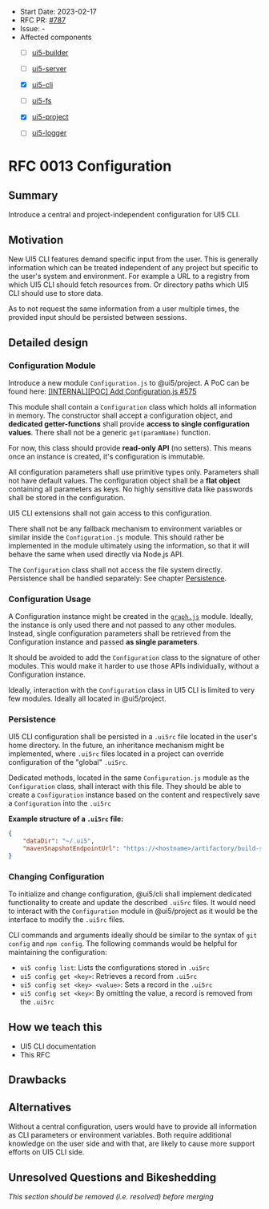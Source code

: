- Start Date: 2023-02-17
- RFC PR: [#787](https://github.com/SAP/ui5-tooling/pull/787)
- Issue: -
- Affected components <!-- Check affected components by writing an "X" into the brackets -->
    + [ ] [ui5-builder](https://github.com/SAP/ui5-builder)
    + [ ] [ui5-server](https://github.com/SAP/ui5-server)
    + [x] [ui5-cli](https://github.com/SAP/ui5-cli)
    + [ ] [ui5-fs](https://github.com/SAP/ui5-fs)
    + [x] [ui5-project](https://github.com/SAP/ui5-project)
    + [ ] [ui5-logger](https://github.com/SAP/ui5-logger)


# RFC 0013 Configuration

## Summary

Introduce a central and project-independent configuration for UI5 CLI.

## Motivation

New UI5 CLI features demand specific input from the user. This is generally information which can be treated independent of any project but specific to the user's system and environment. For example a URL to a registry from which UI5 CLI should fetch resources from. Or directory paths which UI5 CLI should use to store data.

As to not request the same information from a user multiple times, the provided input should be persisted between sessions.

## Detailed design

### Configuration Module

Introduce a new module `Configuration.js` to @ui5/project. A PoC can be found here: [[INTERNAL][POC] Add Configuration.js #575](https://github.com/SAP/ui5-project/pull/575)

This module shall contain a `Configuration` class which holds all information in memory. The constructor shall accept a configuration object, and **dedicated getter-functions** shall provide **access to single configuration values**. There shall not be a generic `get(paramName)` function.

For now, this class should provide **read-only API** (no setters). This means once an instance is created, it's configuration is immutable.

All configuration parameters shall use primitive types only. Parameters shall not have default values. The configuration object shall be a **flat object** containing all parameters as keys. No highly sensitive data like passwords shall be stored in the configuration.

UI5 CLI extensions shall not gain access to this configuration.

There shall not be any fallback mechanism to environment variables or similar inside the `Configuration.js` module. This should rather be implemented in the module ultimately using the information, so that it will behave the same when used directly via Node.js API.

The `Configuration` class shall not access the file system directly. Persistence shall be handled separately: See chapter [Persistence](#persistence).

### Configuration Usage

A Configuration instance might be created in the [`graph.js`](https://github.com/SAP/ui5-project/blob/1fd5f40a7f46c5883ef66e1926c854815093abe4/lib/graph/graph.js) module. Ideally, the instance is only used there and not passed to any other modules. Instead, single configuration parameters shall be retrieved from the Configuration instance and passed **as single parameters**.

It should be avoided to add the `Configuration` class to the signature of other modules. This would make it harder to use those APIs individually, without a Configuration instance.

Ideally, interaction with the `Configuration` class in UI5 CLI is limited to very few modules. Ideally all located in @ui5/project.

### Persistence

UI5 CLI configuration shall be persisted in a `.ui5rc` file located in the user's home directory. In the future, an inheritance mechanism might be implemented, where `.ui5rc` files located in a project can override configuration of the "global" `.ui5rc`.

Dedicated methods, located in the same `Configuration.js` module as the `Configuration` class, shall interact with this file. They should be able to create a `Configuration` instance based on the content and respectively save a `Configuration` into the `.ui5rc`

**Example structure of a `.ui5rc` file:**

```json
{
	"dataDir": "~/.ui5",
	"mavenSnapshotEndpointUrl": "https://<hostname>/artifactory/build-snapshots/"
}
```

### Changing Configuration

To initialize and change configuration, @ui5/cli shall implement dedicated functionality to create and update the described `.ui5rc` files. It would need to interact with the `Configuration` module in @ui5/project as it would be the interface to modify the `.ui5rc` files.

CLI commands and arguments ideally should be similar to the syntax of `git config` and `npm config`.
The following commands would be helpful for maintaining the configuration:

- `ui5 config list`: Lists the configurations stored in `.ui5rc`
- `ui5 config get <key>`: Retrieves a record from `.ui5rc`
- `ui5 config set <key> <value>`: Sets a record in the `.ui5rc`
- `ui5 config set <key>`: By omitting the value, a record is removed from the `.ui5rc`

## How we teach this

* UI5 CLI documentation
* This RFC

## Drawbacks

<!-- Why should we not do this? Please consider the impact on teaching people to use the UI5 CLI, on the integration of this feature with existing and planned features, on the impact of churn on existing users.

There are trade-offs to choosing any path, please attempt to identify them here. -->

## Alternatives

Without a central configuration, users would have to provide all information as CLI parameters or environment variables. Both require additional knowledge on the user side and with that, are likely to cause more support efforts on UI5 CLI side.

## Unresolved Questions and Bikeshedding

*This section should be removed (i.e. resolved) before merging*

